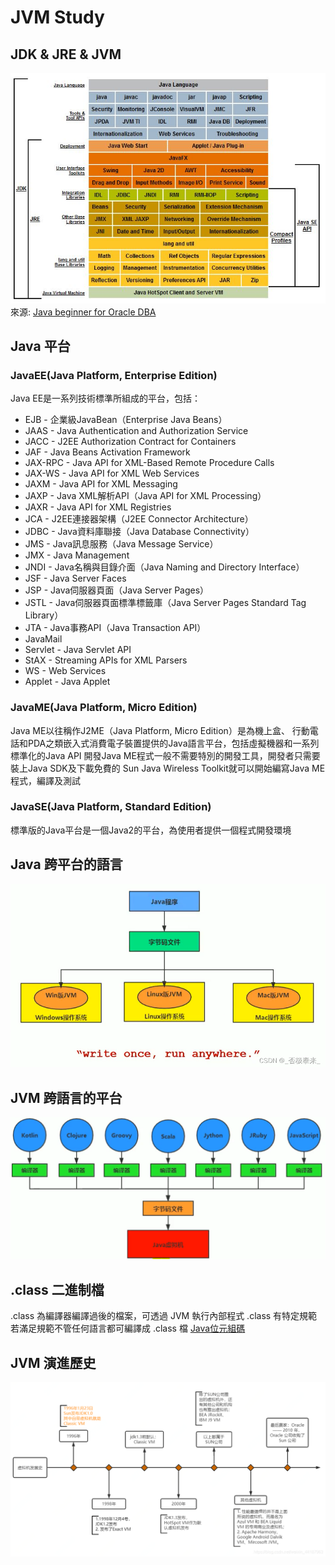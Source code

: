 # JVM Study

## JDK & JRE & JVM
![JVM](./images/JVM.jpg)  
來源: [Java beginner for Oracle DBA](http://www.ohsdba.cn/index.php?m=Article&a=show&id=455 )

## Java 平台
### JavaEE(Java Platform, Enterprise Edition)
Java EE是一系列技術標準所組成的平台，包括：
* EJB - 企業級JavaBean（Enterprise Java Beans）
* JAAS - Java Authentication and Authorization Service
* JACC - J2EE Authorization Contract for Containers
* JAF - Java Beans Activation Framework
* JAX-RPC - Java API for XML-Based Remote Procedure Calls
* JAX-WS - Java API for XML Web Services
* JAXM - Java API for XML Messaging
* JAXP - Java XML解析API（Java API for XML Processing）
* JAXR - Java API for XML Registries
* JCA - J2EE連接器架構（J2EE Connector Architecture）
* JDBC - Java資料庫聯接（Java Database Connectivity）
* JMS - Java訊息服務（Java Message Service）
* JMX - Java Management
* JNDI - Java名稱與目錄介面（Java Naming and Directory Interface）
* JSF - Java Server Faces
* JSP - Java伺服器頁面（Java Server Pages）
* JSTL - Java伺服器頁面標準標籤庫（Java Server Pages Standard Tag Library）
* JTA - Java事務API（Java Transaction API）
* JavaMail
* Servlet - Java Servlet API
* StAX - Streaming APIs for XML Parsers
* WS - Web Services
* Applet - Java Applet

### JavaME(Java Platform, Micro Edition)
Java ME以往稱作J2ME（Java Platform, Micro Edition）是為機上盒、
行動電話和PDA之類嵌入式消費電子裝置提供的Java語言平台，包括虛擬機器和一系列標準化的Java API
開發Java ME程式一般不需要特別的開發工具，開發者只需要裝上Java SDK及下載免費的
Sun Java Wireless Toolkit就可以開始編寫Java ME程式，編譯及測試

### JavaSE(Java Platform, Standard Edition)
標準版的Java平台是一個Java2的平台，為使用者提供一個程式開發環境


## Java 跨平台的語言
![cross platform](./images/cross_platform.png)

## JVM 跨語言的平台
![class file](./images/class_file.png)

## .class 二進制檔
.class 為編譯器編譯過後的檔案，可透過 JVM 執行內部程式
.class 有特定規範若滿足規範不管任何語言都可編譯成 .class 檔
[Java位元組碼](https://zh.wikipedia.org/zh-tw/Java%E5%AD%97%E8%8A%82%E7%A0%81)

## JVM 演進歷史
![JVM history](./images/jvm_history.png)
